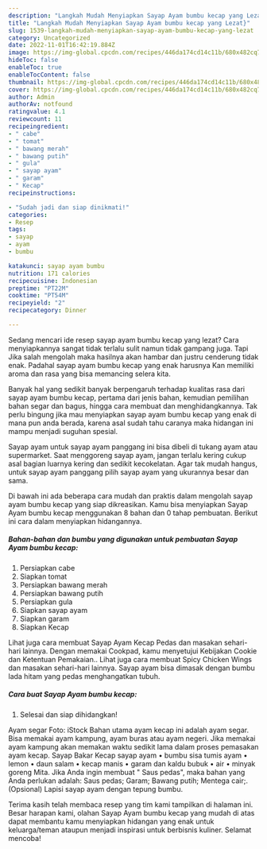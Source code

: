 ```yaml
---
description: "Langkah Mudah Menyiapkan Sayap Ayam bumbu kecap yang Lezat}"
title: "Langkah Mudah Menyiapkan Sayap Ayam bumbu kecap yang Lezat}"
slug: 1539-langkah-mudah-menyiapkan-sayap-ayam-bumbu-kecap-yang-lezat
category: Uncategorized
date: 2022-11-01T16:42:19.884Z
image: https://img-global.cpcdn.com/recipes/446da174cd14c11b/680x482cq70/sayap-ayam-bumbu-kecap-foto-resep-utama.jpg
hideToc: false
enableToc: true
enableTocContent: false
thumbnail: https://img-global.cpcdn.com/recipes/446da174cd14c11b/680x482cq70/sayap-ayam-bumbu-kecap-foto-resep-utama.jpg
cover: https://img-global.cpcdn.com/recipes/446da174cd14c11b/680x482cq70/sayap-ayam-bumbu-kecap-foto-resep-utama.jpg
author: Admin
authorAv: notfound
ratingvalue: 4.1
reviewcount: 11
recipeingredient:
- " cabe"
- " tomat"
- " bawang merah"
- " bawang putih"
- " gula"
- " sayap ayam"
- " garam"
- " Kecap"
recipeinstructions:

- "Sudah jadi dan siap dinikmati!"
categories:
- Resep
tags:
- sayap
- ayam
- bumbu

katakunci: sayap ayam bumbu 
nutrition: 171 calories
recipecuisine: Indonesian
preptime: "PT22M"
cooktime: "PT54M"
recipeyield: "2"
recipecategory: Dinner

---
```



Sedang mencari ide resep sayap ayam bumbu kecap yang lezat? Cara menyiapkannya sangat tidak terlalu sulit namun tidak gampang juga. Tapi Jika salah mengolah maka hasilnya akan hambar dan justru cenderung tidak enak. Padahal sayap ayam bumbu kecap yang enak harusnya Kan memiliki aroma dan rasa yang bisa memancing selera kita.


Banyak hal yang sedikit banyak berpengaruh terhadap kualitas rasa dari sayap ayam bumbu kecap, pertama dari jenis bahan, kemudian pemilihan bahan segar dan bagus, hingga cara membuat dan menghidangkannya. Tak perlu bingung jika mau menyiapkan sayap ayam bumbu kecap yang enak di mana pun anda berada, karena asal sudah tahu caranya maka hidangan ini mampu menjadi suguhan spesial.

Sayap ayam untuk sayap ayam panggang ini bisa dibeli di tukang ayam atau supermarket. Saat menggoreng sayap ayam, jangan terlalu kering cukup asal bagian luarnya kering dan sedikit kecokelatan. Agar tak mudah hangus, untuk sayap ayam panggang pilih sayap ayam yang ukurannya besar dan sama.


Di bawah ini ada beberapa cara mudah dan praktis dalam mengolah sayap ayam bumbu kecap yang siap dikreasikan. Kamu bisa menyiapkan Sayap Ayam bumbu kecap menggunakan 8 bahan dan 0 tahap pembuatan. Berikut ini cara dalam menyiapkan hidangannya.

<!--inarticleads1-->

##### Bahan-bahan dan bumbu yang digunakan untuk pembuatan Sayap Ayam bumbu kecap:

1. Persiapkan  cabe
1. Siapkan  tomat
1. Persiapkan  bawang merah
1. Persiapkan  bawang putih
1. Persiapkan  gula
1. Siapkan  sayap ayam
1. Siapkan  garam
1. Siapkan  Kecap


Lihat juga cara membuat Sayap Ayam Kecap Pedas dan masakan sehari-hari lainnya. Dengan memakai Cookpad, kamu menyetujui Kebijakan Cookie dan Ketentuan Pemakaian.. Lihat juga cara membuat Spicy Chicken Wings dan masakan sehari-hari lainnya. Sayap ayam bisa dimasak dengan bumbu lada hitam yang pedas menghangatkan tubuh. 

<!--inarticleads2-->

##### Cara buat Sayap Ayam bumbu kecap:


1. Selesai dan siap dihidangkan!

Ayam segar Foto: iStock Bahan utama ayam kecap ini adalah ayam segar. Bisa memakai ayam kampung, ayam buras atau ayam negeri. Jika memakai ayam kampung akan memakan waktu sedikit lama dalam proses pemasakan ayam kecap. Sayap Bakar Kecap sayap ayam • bumbu sisa tumis ayam • lemon • daun salam • kecap manis • garam dan kaldu bubuk • air • minyak goreng Mita. Jika Anda ingin membuat &#34; Saus pedas&#34;, maka bahan yang Anda perlukan adalah: Saus pedas; Garam; Bawang putih; Mentega cair;. (Opsional) Lapisi sayap ayam dengan tepung bumbu. 

Terima kasih telah membaca resep yang tim kami tampilkan di halaman ini. Besar harapan kami, olahan Sayap Ayam bumbu kecap yang mudah di atas dapat membantu kamu menyiapkan hidangan yang enak untuk keluarga/teman ataupun menjadi inspirasi untuk berbisnis kuliner. Selamat mencoba!
